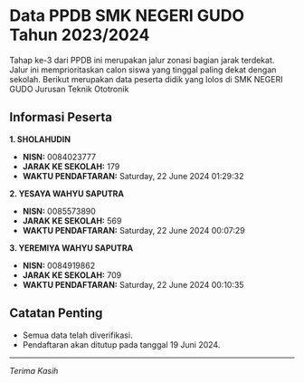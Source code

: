 # Data PPDB SMK NEGERI GUDO Tahun 2023/2024
Tahap ke-3 dari PPDB ini merupakan jalur zonasi bagian jarak terdekat. Jalur ini memprioritaskan calon siswa yang tinggal paling dekat dengan sekolah.
Berikut merupakan data peserta didik yang lolos di SMK NEGERI GUDO Jurusan Teknik Ototronik

## Informasi Peserta 
**1. SHOLAHUDIN**
- **NISN:** 0084023777
- **JARAK KE SEKOLAH:** 179
- **WAKTU PENDAFTARAN:** Saturday, 22 June 2024 01:29:32

**2. YESAYA WAHYU SAPUTRA**
- **NISN:** 0085573890
- **JARAK KE SEKOLAH:** 569
- **WAKTU PENDAFTARAN:** Saturday, 22 June 2024 00:07:29

**3. YEREMIYA WAHYU SAPUTRA**
- **NISN:** 0084919862
- **JARAK KE SEKOLAH:** 709
- **WAKTU PENDAFTARAN:** Saturday, 22 June 2024 00:10:35

## Catatan Penting

- Semua data telah diverifikasi.
- Pendaftaran akan ditutup pada tanggal 19 Juni 2024.
---
_Terima Kasih_